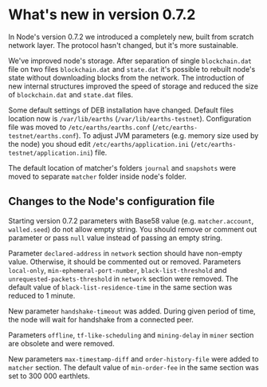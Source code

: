 # What's new in version 0.7.2

In Node's version 0.7.2 we introduced a completely new, built from scratch network layer. The protocol hasn't changed, but it's more sustainable.

We've improved node's storage. After separation of single `blockchain.dat` file on two files `blockchain.dat` and `state.dat` it's possible to rebuilt node's state without downloading blocks from the network. 
The introduction of new internal structures improved the speed of storage and reduced the size of `blockchain.dat` and `state.dat` files.

Some default settings of DEB installation have changed. Default files location now is `/var/lib/earths` (`/var/lib/earths-testnet`). Configuration file was moved to `/etc/earths/earths.conf` (`/etc/earths-testnet/earths.conf`). 
To adjust JVM parameters (e.g. memory size used by the node) you shoud edit `/etc/earths/application.ini` (`/etc/earths-testnet/application.ini`) file.

The default location of matcher's folders `journal` and `snapshots` were moved to separate `matcher` folder inside node's folder.

## Changes to the Node's configuration file

Starting version 0.7.2 parameters with Base58 value (e.g. `matcher.account`, `walled.seed`) do not allow empty string. You should remove or comment out parameter or pass `null` value instead of passing an empty string.

Parameter `declared-address` in `network` section should have non-empty value. Otherwise, it should be commented out or removed.
Parameters `local-only`, `min-ephemeral-port-number`, `black-list-threshold` and `unrequested-packets-threshold` in `network` section were removed. 
The default value of `black-list-residence-time` in the same section was reduced to 1 minute.

New parameter `handshake-timeout` was added. During given period of time, the node will wait for handshake from a connected peer. 

Parameters `offline`, `tf-like-scheduling` and `mining-delay` in `miner` section are obsolete and were removed.

New parameters `max-timestamp-diff` and `order-history-file` were added to `matcher` section. The default value of `min-order-fee` in the same section was set to 300 000 earthlets. 